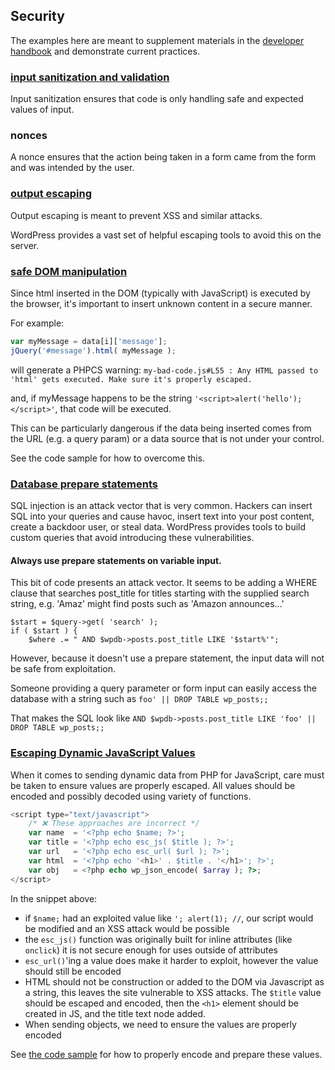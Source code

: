 Security
--------

The examples here are meant to supplement materials in the [developer handbook](https://developer.wordpress.org/plugins/security/data-validation/) and demonstrate current practices.


### [input sanitization and validation](input-sanitization.php)
Input sanitization ensures that code is only handling safe and expected values of input.

### nonces
A nonce ensures that the action being taken in a form came from the form and was intended by the user.

### [output escaping](output-escaping.php)
Output escaping is meant to prevent XSS and similar attacks.

WordPress provides a vast set of helpful escaping tools to avoid this on the server.

### [safe DOM manipulation](js-dom-insertion.js)
Since html inserted in the DOM (typically with JavaScript) is executed by the browser, it's important to insert unknown content in a secure manner.

For example:
```javascript
var myMessage = data[i]['message'];
jQuery('#message').html( myMessage );
```
will generate a PHPCS warning:
`my-bad-code.js#L55 : Any HTML passed to 'html' gets executed. Make sure it's properly escaped.`

and, if myMessage happens to be the string `'<script>alert('hello');</script>'`, that code will be executed.

This can be particularly dangerous if the data being inserted comes from the URL (e.g. a query param) or a data source that is not under your control.

See the code sample for how to overcome this.


### [Database prepare statements](mysql-prepare.php)
SQL injection is an attack vector that is very common. Hackers can insert SQL into your queries
and cause havoc, insert text into your post content, create a backdoor user, or steal data.
WordPress provides tools to build custom queries that avoid introducing these vulnerabilities.

#### Always use prepare statements on variable input.

This bit of code presents an attack vector. It seems to be adding a WHERE clause that searches post_title for
titles starting with the supplied search string, e.g. 'Amaz' might find posts such as 'Amazon announces...'

```
$start = $query->get( 'search' );
if ( $start ) {
	$where .= " AND $wpdb->posts.post_title LIKE '$start%'";
```

However, because it doesn't use a prepare statement, the input data will not be safe from exploitation.

Someone providing a query parameter or form input can easily access the database with a string such as `foo' || DROP TABLE wp_posts;;`

That makes the SQL look like `AND $wpdb->posts.post_title LIKE 'foo' || DROP TABLE wp_posts;;`


### [Escaping Dynamic JavaScript Values](js-dynamic.php)

When it comes to sending dynamic data from PHP for JavaScript, care must be taken to ensure values are properly escaped. All values should be encoded and possibly decoded using variety of functions.

```php
<script type="text/javascript">
    /* ❌ These approaches are incorrect */
    var name  = '<?php echo $name; ?>';
    var title = '<?php echo esc_js( $title ); ?>';
    var url   = '<?php echo esc_url( $url ); ?>';
    var html  = '<?php echo '<h1>' . $title . '</h1>'; ?>';
    var obj   = <?php echo wp_json_encode( $array ); ?>;
</script>
```

In the snippet above:

* if `$name;` had an exploited value like `'; alert(1); //`, our script would be modified and an XSS attack would be possible
* the `esc_js()` function was originally built for inline attributes (like `onclick`) it is not secure enough for uses outside of attributes
* `esc_url()`'ing a value does make it harder to exploit, however the value should still be encoded
* HTML should not be construction or added to the DOM via Javascript as a string, this leaves the site vulnerable to XSS attacks. The `$title` value should be escaped and encoded, then the `<h1>` element should be created in JS, and the title text node added.
* When sending objects, we need to ensure the values are properly encoded

See [the code sample](js-dynamic.php) for how to properly encode and prepare these values.

